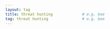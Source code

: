 ```yaml
---
layout: tag
title: threat hunting             # e.g. bee
tag: threat hunting               # e.g. bee
---
```

